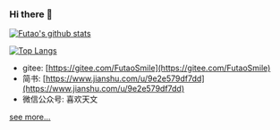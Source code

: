### Hi there 👋


[![Futao's github stats](https://github-readme-stats.vercel.app/api?username=FutaoSmile&show_icons=true&title_color=fff&icon_color=79ff97&text_color=9f9f9f&bg_color=151515)](https://github.com/FutaoSmile)

[![Top Langs](https://github-readme-stats.vercel.app/api/top-langs/?username=FutaoSmile)](https://github.com/FutaoSmile)


* gitee: [https://gitee.com/FutaoSmile](https://gitee.com/FutaoSmile)
* 简书: [https://www.jianshu.com/u/9e2e579df7dd](https://www.jianshu.com/u/9e2e579df7dd)
* 微信公众号: 喜欢天文


<!--
**FutaoSmile/FutaoSmile** is a ✨ _special_ ✨ repository because its `README.md` (this file) appears on your GitHub profile.

Here are some ideas to get you started:

- 🔭 I’m currently working on ...
- 🌱 I’m currently learning ...
- 👯 I’m looking to collaborate on ...
- 🤔 I’m looking for help with ...
- 💬 Ask me about ...
- 📫 How to reach me: ...
- 😄 Pronouns: ...
- ⚡ Fun fact: ...
-->

[see more... ](https://github.com/anuraghazra/github-readme-stats/blob/master/docs/readme_cn.md)
